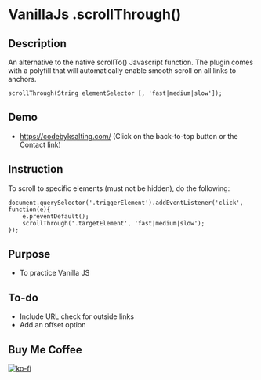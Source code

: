 # VanillaJs .scrollThrough()

## Description
An alternative to the native scrollTo() Javascript function. The plugin comes with a polyfill that will automatically enable smooth scroll on all links to anchors.
```
scrollThrough(String elementSelector [, 'fast|medium|slow']);
```

## Demo
- https://codebyksalting.com/ (Click on the back-to-top button or the Contact link)

## Instruction
To scroll to specific elements (must not be hidden), do the following:
```
document.querySelector('.triggerElement').addEventListener('click', function(e){
    e.preventDefault();
    scrollThrough('.targetElement', 'fast|medium|slow');
});
```

## Purpose
- To practice Vanilla JS

## To-do
- Include URL check for outside links
- Add an offset option

## Buy Me Coffee
[![ko-fi](https://www.ko-fi.com/img/githubbutton_sm.svg)](https://ko-fi.com/U7U51FKQT)
